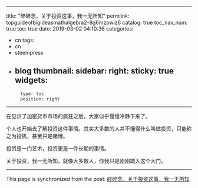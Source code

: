 
---
title: "碎碎念，关于投资这事，我一无所知"
permlink: topguideofbigideasmathalgebra2-8g6mzpwiz6
catalog: true
toc_nav_num: true
toc: true
date: 2019-03-02 04:10:36
categories:
- cn
tags:
- cn
- steempress
- blog
thumbnail: 
sidebar:
    right:
        sticky: true
widgets:
    -
        type: toc
        position: right
---


在见识了加密货币市场的疯狂之后，大家似乎慢慢冷静下来了。

个人也开始去了解投资这件事情。其实大多数的人并不懂得什么叫做投资，只能称之为投机，甚至只是赌博。

投资是一门艺术，投资更是一件长期的事情。

关于投资，我一无所知，就像大多数人，你我只是刚刚踏入这个大门。

- - -

This page is synchronized from the post: [碎碎念，关于投资这事，我一无所知](https://steemit.com/@jianan/topguideofbigideasmathalgebra2-8g6mzpwiz6)
